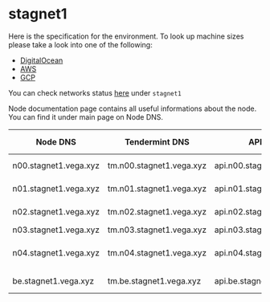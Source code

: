 # stagnet1

Here is the specification for the environment. To look up machine sizes please take a look into one of the following:

* [DigitalOcean](https://slugs.do-api.dev/)
* [AWS](https://aws.amazon.com/ec2/instance-types/)
* [GCP](https://gcpinstances.doit-intl.com/)

You can check networks status [here](https://stats.vega.trading/) under `stagnet1`

Node documentation page contains all useful informations about the node. You can find it under main page on Node DNS.

| Node DNS | Tendermint DNS | API DNS | Geographic Location | Hardware Setup | Cloud |
| ----------------------------------------- | -------------- | --------------------------------------------| ------------------- | -------------- | ----- |
| n00.stagnet1.vega.xyz | tm.n00.stagnet1.vega.xyz | api.n00.stagnet1.vega.xyz | fra1 | s-4vcpu-8gb | do |
| n01.stagnet1.vega.xyz | tm.n01.stagnet1.vega.xyz | api.n01.stagnet1.vega.xyz | sfo3 | s-4vcpu-8gb | do |
| n02.stagnet1.vega.xyz | tm.n02.stagnet1.vega.xyz | api.n02.stagnet1.vega.xyz | sgp1 | s-4vcpu-8gb | do |
| n03.stagnet1.vega.xyz | tm.n03.stagnet1.vega.xyz | api.n03.stagnet1.vega.xyz | eu-west-2c | c5.large | aws |
| n04.stagnet1.vega.xyz | tm.n04.stagnet1.vega.xyz | api.n04.stagnet1.vega.xyz | asia-southeast1-a | n1-standard-4 | gcp |
| be.stagnet1.vega.xyz | tm.be.stagnet1.vega.xyz | api.be.stagnet1.vega.xyz | fra1 | s-4vcpu-8gb | do |
